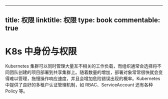 
---
title: 权限
linktitle: 权限
type: book
commentable: true
---

# K8s 中身份与权限

Kubernetes 集群可以同时管理大量互不相关的工作负载，而组织通常会选择将不同团队创建的项目部署到共享集群上。随着数量的增加，部署对象常常很快就会变得难以管理，拖慢操作响应速度，并且会增加危险错误出现的概率。Kubernetes 中提供了良好的多租户认证管理机制，如 RBAC、ServiceAccount 还有各种 Policy 等。

    